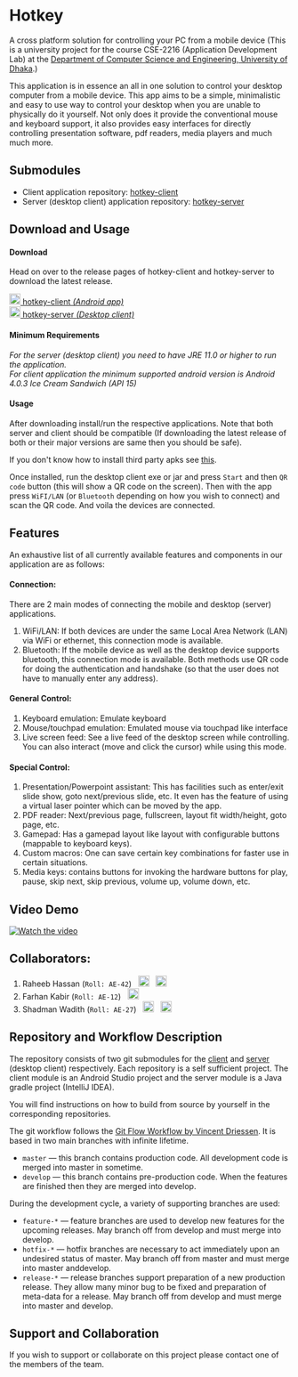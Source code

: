 # Hotkey
A cross platform solution for controlling your PC from a mobile device
(This is a university project for the course CSE-2216 (Application Development Lab) at the [Department of Computer Science and Engineering, University of Dhaka](http://www.cse.du.ac.bd/).)

This application is in essence an all in one solution to control your desktop computer from a mobile device. This app aims to be a simple, minimalistic and easy to use way to control your desktop when you are unable to physically do it yourself.
Not only does it provide the conventional mouse and keyboard support, it also provides easy interfaces for directly controlling presentation software, pdf readers, media players and much much more.

## Submodules
- Client application repository: [hotkey-client](https://github.com/hoenchioma/hotkey-client)
- Server (desktop client) application repository: [hotkey-server](https://github.com/hoenchioma/hotkey-server)

## Download and Usage
#### Download
Head on over to the release pages of hotkey-client and hotkey-server to download the latest release.

[<img src="http://www.iconarchive.com/download/i76033/martz90/circle-addon2/downloads.ico" width="20" height="20"/>  hotkey-client _(Android app)_](https://github.com/hoenchioma/hotkey-client/releases)
<br>
[<img src="http://www.iconarchive.com/download/i76033/martz90/circle-addon2/downloads.ico" width="20" height="20"/>  hotkey-server _(Desktop client)_](https://github.com/hoenchioma/hotkey-server/releases)

#### Minimum Requirements
<i>For the server (desktop client) you need to have JRE 11.0 or higher to run the application.</i>
<br>
<i>For client application the minimum supported android version is Android 4.0.3 Ice Cream Sandwich (API 15)</i>

#### Usage
After downloading install/run the respective applications. Note that both server and client should be compatible
(If downloading the latest release of both or their major versions are same then you should be safe).

If you don't know how to install third party apks see [this](https://www.wikihow.tech/Install-APK-Files-on-Android).

Once installed, run the desktop client exe or jar and press `Start` and then `QR code` button (this will show a QR code on the screen). Then with the app press `WiFI/LAN` (or `Bluetooth` depending on how you wish to connect) and scan the QR code. And voila the devices are connected.

## Features

An exhaustive list of all currently available features and components in our application are as follows:

#### Connection: 
There are 2 main modes of connecting the mobile and desktop (server) applications.
1. WiFi/LAN: If both devices are under the same Local Area Network (LAN) via WiFi or ethernet, this connection mode is available.
1. Bluetooth: If the mobile device as well as the desktop device supports bluetooth, this connection mode is available. Both methods use QR code for doing the authentication and handshake (so that the user does not have to manually enter any address).

#### General Control:
1. Keyboard emulation: Emulate keyboard
2. Mouse/touchpad emulation: Emulated mouse via touchpad like interface
3. Live screen feed: See a live feed of the desktop screen while controlling. You can also interact (move and click the cursor) while using this mode.

#### Special Control:
1. Presentation/Powerpoint assistant: This has facilities such as enter/exit slide show, goto next/previous slide, etc. It even has the feature of using a virtual laser pointer which can be moved by the app.
2. PDF reader: Next/previous page, fullscreen, layout fit width/height, goto page, etc.
3. Gamepad: Has a gamepad layout like layout with configurable buttons (mappable to keyboard keys).
4. Custom macros: One can save certain key combinations for faster use in certain situations.
5. Media keys: contains buttons for invoking the hardware buttons for play, pause, skip next, skip previous, volume up, volume down, etc.

## Video Demo
[![Watch the video](https://img.youtube.com/vi/h0pA3SHEp_4/hqdefault.jpg)](https://youtu.be/h0pA3SHEp_4)

## Collaborators:
1. Raheeb Hassan (`Roll: AE-42`)&nbsp;&nbsp;&nbsp;<a href="https://github.com/hoenchioma"><img src="https://image.flaticon.com/icons/png/512/25/25231.png" width="20" height="20"/></a>&nbsp;&nbsp;&nbsp;<a href="mailto:raheeb@myself.com"><img src="http://www.clker.com/cliparts/5/S/U/Y/A/R/email-icon-th.png" alt='Email Icon clip art' width="20" height="20"/></a>
2. Farhan Kabir (`Roll: AE-12`)&nbsp;&nbsp;&nbsp;<a href="https://github.com/farhankabir12"><img src="https://image.flaticon.com/icons/png/512/25/25231.png" width="20" height="20"/></a>
3. Shadman Wadith (`Roll: AE-27`)&nbsp;&nbsp;&nbsp;<a href="https://github.com/wadith027"><img src="https://image.flaticon.com/icons/png/512/25/25231.png" width="20" height="20"/></a>&nbsp;&nbsp;&nbsp;<a href="mailto:wadith.24csedu.027@gmail.com"><img src="http://www.clker.com/cliparts/5/S/U/Y/A/R/email-icon-th.png" alt='Email Icon clip art' width="20" height="20"/></a>

## Repository and Workflow Description
The repository consists of two git submodules for the [client](https://github.com/hoenchioma/hotkey-client) and [server](https://github.com/hoenchioma/hotkey-server) (desktop client) respectively. Each repository is a self sufficient project. The client module is an Android Studio project and the server module is a Java gradle project (IntelliJ IDEA).

You will find instructions on how to build from source by yourself in the corresponding repositories.

The git workflow follows the [Git Flow Workflow by Vincent Driessen](https://nvie.com/posts/a-successful-git-branching-model/).
It is based in two main branches with infinite lifetime.
- `master` — this branch contains production code. All development code is merged into master in sometime.
- `develop` — this branch contains pre-production code. When the features are finished then they are merged into develop.

During the development cycle, a variety of supporting branches are used:
- `feature-*` — feature branches are used to develop new features for the upcoming releases. May branch off from develop and must merge into develop.
- `hotfix-*` — hotfix branches are necessary to act immediately upon an undesired status of master. May branch off from master and must merge into master anddevelop.
- `release-*` — release branches support preparation of a new production release. They allow many minor bug to be fixed and preparation of meta-data for a release. May branch off from develop and must merge into master and develop.

## Support and Collaboration
If you wish to support or collaborate on this project please contact one of the members of the team.
